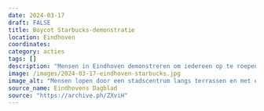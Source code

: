 ```yaml
---
date: 2024-03-17
draft: FALSE
title: Boycot Starbucks-demonstratie
location: Eindhoven
coordinates: 
category: acties
tags: []
description: "Mensen in Eindhoven demonstreren om iedereen op te roepen niks bij Starbucks te kopen, omdat Starbucks-producten de bezetting van Palestina steunt."
image: /images/2024-03-17-eindhoven-starbucks.jpg
image_alt: "Mensen lopen door een stadscentrum langs terrassen en met op de achtergrond hoge gebouwen en een bronzen standbeeld op sokkel. De mensen dragen Palestijnse vlaggen en borden met teksten zoals 'Boycot Starbucks', of een bord in de vorm van een Starbucks-drinkbeter met bloedspatters erop."
source_name: Eindhovens Dagblad
source: "https://archive.ph/ZXviH"
---
```

